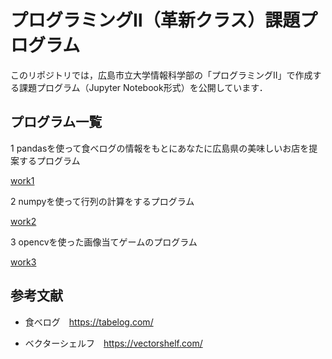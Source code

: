 # プログラミングⅡ（革新クラス）課題プログラム

このリポジトリでは，広島市立大学情報科学部の「プログラミングⅡ」で作成する課題プログラム（Jupyter Notebook形式）を公開しています．

## プログラム一覧

1 pandasを使って食べログの情報をもとにあなたに広島県の美味しいお店を提案するプログラム

 [work1](https://github.com/murakami-hy/Prog2kakushin/blob/main/work1.ipynb) 

2 numpyを使って行列の計算をするプログラム

 [work2](https://github.com/murakami-hy/Prog2kakushin/blob/main/work2.ipynb)


3 opencvを使った画像当てゲームのプログラム

[work3](https://github.com/murakami-hy/Prog2kakushin/blob/main/work3.ipynb)

## 参考文献
- 食べログ　https://tabelog.com/

- ベクターシェルフ　https://vectorshelf.com/
